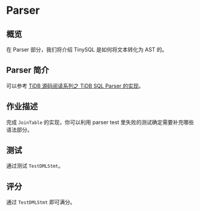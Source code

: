 # Parser

## 概览

在 Parser 部分，我们将介绍 TinySQL 是如何将文本转化为 AST 的。

## Parser 简介

可以参考 [TiDB 源码阅读系列之 TiDB SQL Parser 的实现](https://pingcap.com/blog-cn/tidb-source-code-reading-5/)。

## 作业描述

完成 `JoinTable` 的实现，你可以利用 parser test 里失败的测试确定需要补充哪些语法部分。

## 测试

通过测试 `TestDMLStmt`。

## 评分

通过 `TestDMLStmt` 即可满分。
